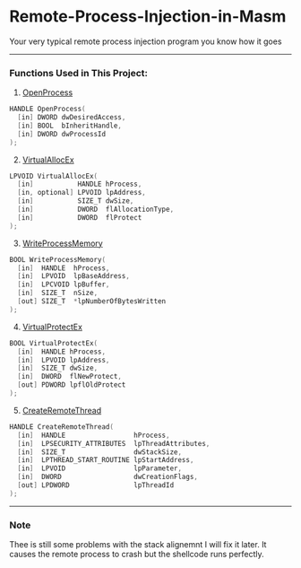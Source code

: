 # Remote-Process-Injection-in-Masm

Your very typical remote process injection program you know how it goes

---
### Functions Used in This Project:

1. [OpenProcess](https://learn.microsoft.com/en-us/windows/win32/api/processthreadsapi/nf-processthreadsapi-openprocess)

```c++
HANDLE OpenProcess(
  [in] DWORD dwDesiredAccess,
  [in] BOOL  bInheritHandle,
  [in] DWORD dwProcessId
);
```

2. [VirtualAllocEx](https://learn.microsoft.com/en-us/windows/win32/api/memoryapi/nf-memoryapi-virtualallocex)

```c++
LPVOID VirtualAllocEx(
  [in]           HANDLE hProcess,
  [in, optional] LPVOID lpAddress,
  [in]           SIZE_T dwSize,
  [in]           DWORD  flAllocationType,
  [in]           DWORD  flProtect
);
```

3. [WriteProcessMemory](https://learn.microsoft.com/en-us/windows/win32/api/memoryapi/nf-memoryapi-writeprocessmemory)

```c++
BOOL WriteProcessMemory(
  [in]  HANDLE  hProcess,
  [in]  LPVOID  lpBaseAddress,
  [in]  LPCVOID lpBuffer,
  [in]  SIZE_T  nSize,
  [out] SIZE_T  *lpNumberOfBytesWritten
);
```

4. [VirtualProtectEx](https://learn.microsoft.com/en-us/windows/win32/api/memoryapi/nf-memoryapi-virtualprotectex)

```c++
BOOL VirtualProtectEx(
  [in]  HANDLE hProcess,
  [in]  LPVOID lpAddress,
  [in]  SIZE_T dwSize,
  [in]  DWORD  flNewProtect,
  [out] PDWORD lpflOldProtect
);
```
5. [CreateRemoteThread](https://learn.microsoft.com/en-us/windows/win32/api/processthreadsapi/nf-processthreadsapi-createremotethread)

```c++
HANDLE CreateRemoteThread(
  [in]  HANDLE                 hProcess,
  [in]  LPSECURITY_ATTRIBUTES  lpThreadAttributes,
  [in]  SIZE_T                 dwStackSize,
  [in]  LPTHREAD_START_ROUTINE lpStartAddress,
  [in]  LPVOID                 lpParameter,
  [in]  DWORD                  dwCreationFlags,
  [out] LPDWORD                lpThreadId
);
```
---
### Note

Thee is still some problems with the stack alignemnt I will fix it later. It causes the remote process to crash but the shellcode runs perfectly.
